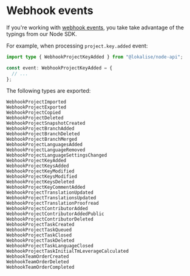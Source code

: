 # Webhook events

If you're working with [webhook events](https://developers.lokalise.com/docs/webhook-events), you take take advantage of the typings from our Node SDK.

For example, when processing `project.key.added` event:

```ts
import type { WebhookProjectKeyAdded } from "@lokalise/node-api";

const event: WebhookProjectKeyAdded = {
  // ...
};
```

The following types are exported:

```
WebhookProjectImported
WebhookProjectExported
WebhookProjectCopied
WebhookProjectDeleted
WebhookProjectSnapshotCreated
WebhookProjectBranchAdded
WebhookProjectBranchDeleted
WebhookProjectBranchMerged
WebhookProjectLanguagesAdded
WebhookProjectLanguageRemoved
WebhookProjectLanguageSettingsChanged
WebhookProjectKeyAdded
WebhookProjectKeysAdded
WebhookProjectKeyModified
WebhookProjectKeysModified
WebhookProjectKeysDeleted
WebhookProjectKeyCommentAdded
WebhookProjectTranslationUpdated
WebhookProjectTranslationsUpdated
WebhookProjectTranslationProofread
WebhookProjectContributorAdded
WebhookProjectContributorAddedPublic
WebhookProjectContributorDeleted
WebhookProjectTaskCreated
WebhookProjectTaskQueued
WebhookProjectTaskClosed
WebhookProjectTaskDeleted
WebhookProjectTaskLanguageClosed
WebhookProjectTaskInitialTmLeverageCalculated
WebhookTeamOrderCreated
WebhookTeamOrderDeleted
WebhookTeamOrderCompleted
```